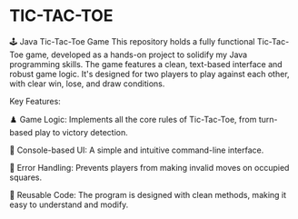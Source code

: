# TIC-TAC-TOE
🕹️ Java Tic-Tac-Toe Game
This repository holds a fully functional Tic-Tac-Toe game, developed as a hands-on project to solidify my Java programming skills. The game features a clean, text-based interface and robust game logic. It's designed for two players to play against each other, with clear win, lose, and draw conditions.

Key Features:

♟️ Game Logic: Implements all the core rules of Tic-Tac-Toe, from turn-based play to victory detection.

📜 Console-based UI: A simple and intuitive command-line interface.

🤖 Error Handling: Prevents players from making invalid moves on occupied squares.

🔄 Reusable Code: The program is designed with clean methods, making it easy to understand and modify.
